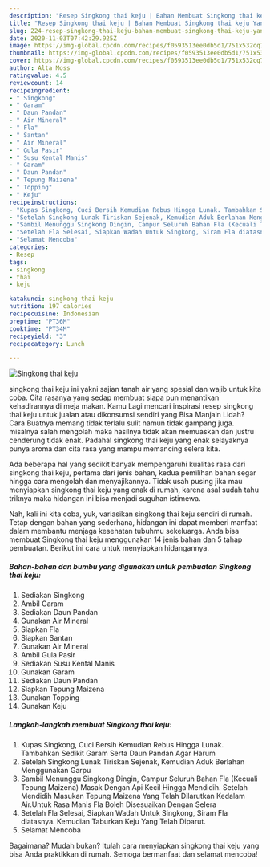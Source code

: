 ```yaml
---
description: "Resep Singkong thai keju | Bahan Membuat Singkong thai keju Yang Enak Dan Lezat"
title: "Resep Singkong thai keju | Bahan Membuat Singkong thai keju Yang Enak Dan Lezat"
slug: 224-resep-singkong-thai-keju-bahan-membuat-singkong-thai-keju-yang-enak-dan-lezat
date: 2020-11-03T07:42:29.925Z
image: https://img-global.cpcdn.com/recipes/f0593513ee0db5d1/751x532cq70/singkong-thai-keju-foto-resep-utama.jpg
thumbnail: https://img-global.cpcdn.com/recipes/f0593513ee0db5d1/751x532cq70/singkong-thai-keju-foto-resep-utama.jpg
cover: https://img-global.cpcdn.com/recipes/f0593513ee0db5d1/751x532cq70/singkong-thai-keju-foto-resep-utama.jpg
author: Alta Moss
ratingvalue: 4.5
reviewcount: 14
recipeingredient:
- " Singkong"
- " Garam"
- " Daun Pandan"
- " Air Mineral"
- " Fla"
- " Santan"
- " Air Mineral"
- " Gula Pasir"
- " Susu Kental Manis"
- " Garam"
- " Daun Pandan"
- " Tepung Maizena"
- " Topping"
- " Keju"
recipeinstructions:
- "Kupas Singkong, Cuci Bersih Kemudian Rebus Hingga Lunak. Tambahkan Sedikit Garam Serta Daun Pandan Agar Harum"
- "Setelah Singkong Lunak Tiriskan Sejenak, Kemudian Aduk Berlahan Menggunakan Garpu"
- "Sambil Menunggu Singkong Dingin, Campur Seluruh Bahan Fla (Kecuali Tepung Maizena) Masak Dengan Api Kecil Hingga Mendidih. Setelah Mendidih Masukan Tepung Maizena Yang Telah Dilarutkan Kedalam Air.Untuk Rasa Manis Fla Boleh Disesuaikan Dengan Selera"
- "Setelah Fla Selesai, Siapkan Wadah Untuk Singkong, Siram Fla diatasnya. Kemudian Taburkan Keju Yang Telah Diparut."
- "Selamat Mencoba"
categories:
- Resep
tags:
- singkong
- thai
- keju

katakunci: singkong thai keju 
nutrition: 197 calories
recipecuisine: Indonesian
preptime: "PT36M"
cooktime: "PT34M"
recipeyield: "3"
recipecategory: Lunch

---
```



![Singkong thai keju](https://img-global.cpcdn.com/recipes/f0593513ee0db5d1/751x532cq70/singkong-thai-keju-foto-resep-utama.jpg)


singkong thai keju ini yakni sajian tanah air yang spesial dan wajib untuk kita coba. Cita rasanya yang sedap membuat siapa pun menantikan kehadirannya di meja makan.
Kamu Lagi mencari inspirasi resep singkong thai keju untuk jualan atau dikonsumsi sendiri yang Bisa Manjain Lidah? Cara Buatnya memang tidak terlalu sulit namun tidak gampang juga. misalnya salah mengolah maka hasilnya tidak akan memuaskan dan justru cenderung tidak enak. Padahal singkong thai keju yang enak selayaknya punya aroma dan cita rasa yang mampu memancing selera kita.



Ada beberapa hal yang sedikit banyak mempengaruhi kualitas rasa dari singkong thai keju, pertama dari jenis bahan, kedua pemilihan bahan segar hingga cara mengolah dan menyajikannya. Tidak usah pusing jika mau menyiapkan singkong thai keju yang enak di rumah, karena asal sudah tahu triknya maka hidangan ini bisa menjadi suguhan istimewa.


Nah, kali ini kita coba, yuk, variasikan singkong thai keju sendiri di rumah. Tetap dengan bahan yang sederhana, hidangan ini dapat memberi manfaat dalam membantu menjaga kesehatan tubuhmu sekeluarga. Anda bisa membuat Singkong thai keju menggunakan 14 jenis bahan dan 5 tahap pembuatan. Berikut ini cara untuk menyiapkan hidangannya.

<!--inarticleads1-->

##### Bahan-bahan dan bumbu yang digunakan untuk pembuatan Singkong thai keju:

1. Sediakan  Singkong
1. Ambil  Garam
1. Sediakan  Daun Pandan
1. Gunakan  Air Mineral
1. Siapkan  Fla
1. Siapkan  Santan
1. Gunakan  Air Mineral
1. Ambil  Gula Pasir
1. Sediakan  Susu Kental Manis
1. Gunakan  Garam
1. Sediakan  Daun Pandan
1. Siapkan  Tepung Maizena
1. Gunakan  Topping
1. Gunakan  Keju




<!--inarticleads2-->

##### Langkah-langkah membuat Singkong thai keju:

1. Kupas Singkong, Cuci Bersih Kemudian Rebus Hingga Lunak. Tambahkan Sedikit Garam Serta Daun Pandan Agar Harum
1. Setelah Singkong Lunak Tiriskan Sejenak, Kemudian Aduk Berlahan Menggunakan Garpu
1. Sambil Menunggu Singkong Dingin, Campur Seluruh Bahan Fla (Kecuali Tepung Maizena) Masak Dengan Api Kecil Hingga Mendidih. Setelah Mendidih Masukan Tepung Maizena Yang Telah Dilarutkan Kedalam Air.Untuk Rasa Manis Fla Boleh Disesuaikan Dengan Selera
1. Setelah Fla Selesai, Siapkan Wadah Untuk Singkong, Siram Fla diatasnya. Kemudian Taburkan Keju Yang Telah Diparut.
1. Selamat Mencoba




Bagaimana? Mudah bukan? Itulah cara menyiapkan singkong thai keju yang bisa Anda praktikkan di rumah. Semoga bermanfaat dan selamat mencoba!
